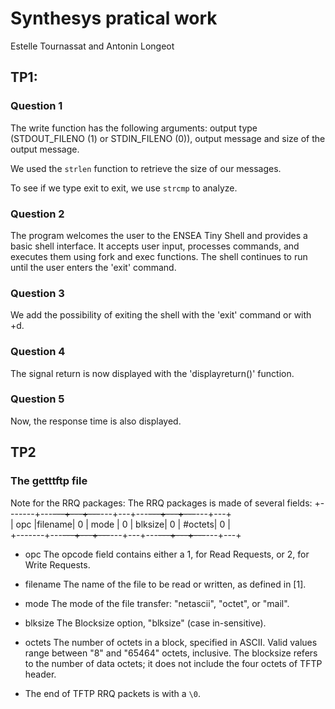 # Synthesys pratical work
Estelle Tournassat and Antonin Longeot
## TP1:

### Question 1

The write function has the following arguments: output type (STDOUT_FILENO (1) or STDIN_FILENO (0)), output message and size of the output message.

We used the `strlen` function to retrieve the size of our messages.

To see if we type exit to exit, we use `strcmp` to analyze.

### Question 2

The program welcomes the user to the ENSEA Tiny Shell and provides a basic shell interface. It accepts user input, processes commands, and executes them using fork and exec functions. The shell continues to run until the user enters the 'exit' command.

### Question 3

We add the possibility of exiting the shell with the 'exit' command or with <ctrl>+d.

### Question 4

The signal return is now displayed with the 'displayreturn()' function.

### Question 5

Now, the response time is also displayed.

## TP2

### The getttftp file

Note for the RRQ packages:
The RRQ packages is made of several fields:
+-------+---~~---+---+---~~---+---+---~~---+---+---~~---+---+  
|  opc  |filename| 0 |  mode  | 0 | blksize| 0 | #octets| 0 |  
+-------+---~~---+---+---~~---+---+---~~---+---+---~~---+---+  

* opc
The opcode field contains either a 1, for Read Requests, or 2, for Write Requests.
* filename
The name of the file to be read or written, as defined in [1].

* mode
The mode of the file transfer: "netascii", "octet", or "mail".

* blksize
The Blocksize option, "blksize" (case in-sensitive).

* octets
The number of octets in a block, specified in ASCII. Valid values range between "8" and "65464" octets, inclusive. The blocksize refers to the number of data octets; it does not include the four octets of TFTP header.

* The end of TFTP RRQ packets is with a `\0`.